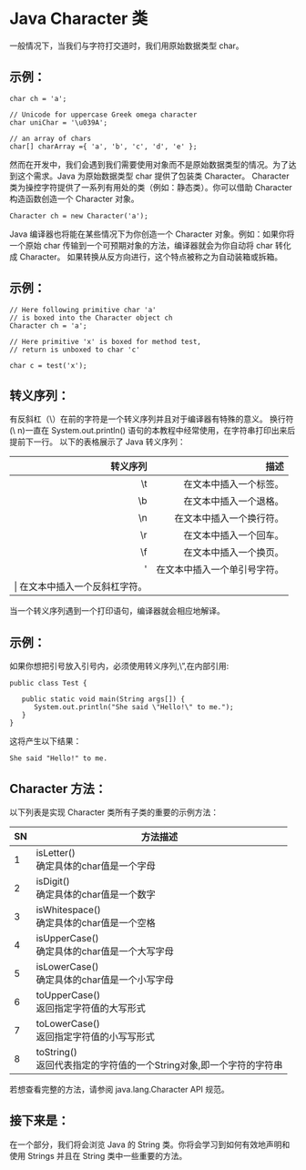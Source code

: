 # Java Character 类
一般情况下，当我们与字符打交道时，我们用原始数据类型 char。 

## 示例：
```
char ch = 'a';

// Unicode for uppercase Greek omega character
char uniChar = '\u039A'; 

// an array of chars
char[] charArray ={ 'a', 'b', 'c', 'd', 'e' };
```
然而在开发中，我们会遇到我们需要使用对象而不是原始数据类型的情况。为了达到这个需求。Java 为原始数据类型 char 提供了包装类 Character。
Character 类为操控字符提供了一系列有用处的类（例如：静态类）。你可以借助 Character 构造函数创造一个 Character 对象。  
```
Character ch = new Character('a');
```
Java 编译器也将能在某些情况下为你创造一个 Character 对象。例如：如果你将一个原始 char 传输到一个可预期对象的方法，编译器就会为你自动将 char 转化成 Character。 如果转换从反方向进行，这个特点被称之为自动装箱或拆箱。

## 示例：
```
// Here following primitive char 'a'
// is boxed into the Character object ch
Character ch = 'a';

// Here primitive 'x' is boxed for method test,
// return is unboxed to char 'c'

char c = test('x');
```
## 转义序列：

有反斜杠（\）在前的字符是一个转义序列并且对于编译器有特殊的意义。
换行符(\ n)一直在 System.out.println() 语句的本教程中经常使用，在字符串打印出来后提前下一行。
以下的表格展示了 Java 转义序列：  

|转义序列|	描述|
|-------:|------:|
|\t	|在文本中插入一个标签。|
|\b	|在文本中插入一个退格。|
|\n	|在文本中插入一个换行符。|
|\r	|在文本中插入一个回车。|
|\f	|在文本中插入一个换页。|
|\'	|在文本中插入一个单引号字符。|
|\\|	在文本中插入一个反斜杠字符。|

当一个转义序列遇到一个打印语句，编译器就会相应地解译。

## 示例：  
如果你想把引号放入引号内，必须使用转义序列,\”,在内部引用:  
```
public class Test {

   public static void main(String args[]) {
      System.out.println("She said \"Hello!\" to me.");
   }
}
```
这将产生以下结果：  
```
She said "Hello!" to me.
```
## Character 方法：  
以下列表是实现 Character 类所有子类的重要的示例方法： 

|SN   |	方法描述|
|------|------|
|1	|isLetter() <br> 确定具体的char值是一个字母|
|2	|isDigit()  <br> 确定具体的char值是一个数字|
|3	|isWhitespace()<br>确定具体的char值是一个空格|
|4  |isUpperCase()<br>确定具体的char值是一个大写字母|
|5	|isLowerCase()<br>确定具体的char值是一个小写字母|
|6	|toUpperCase()<br>返回指定字符值的大写形式|
|7  |toLowerCase()<br>返回指定字符值的小写写形式|
|8	|toString()<br>返回代表指定的字符值的一个String对象,即一个字符的字符串|

若想查看完整的方法，请参阅 java.lang.Character API 规范。  

## 接下来是：  
在一个部分，我们将会浏览 Java 的 String 类。你将会学习到如何有效地声明和使用 Strings 并且在 String 类中一些重要的方法。
